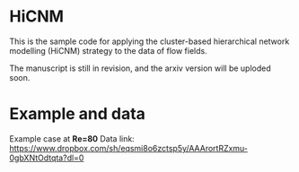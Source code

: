 # HiCNM
This is the sample code for applying the cluster-based hierarchical network modelling (HiCNM) strategy to the data of flow fields. 

The manuscript is still in revision, and the arxiv version will be uploded soon.

# Example and data

Example case at **Re=80**
Data link: https://www.dropbox.com/sh/eqsmi8o6zctsp5y/AAArortRZxmu-0gbXNtOdtqta?dl=0
